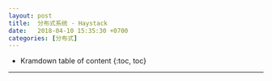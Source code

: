 ```yaml
---
layout: post
title:  分布式系统 - Haystack
date:   2018-04-10 15:35:30 +0700
categories: [分布式]
---
```


* Kramdown table of content
{:toc, toc}

----------------

